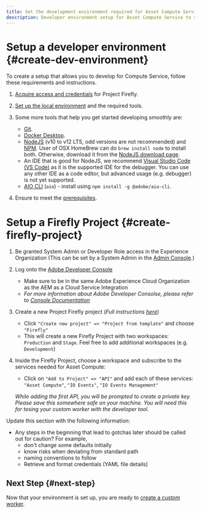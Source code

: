 ```yaml
---
title: Set the development environment required for Asset Compute Service.
description: Developer environment setup for Asset Compute Service to start creating and testing custom code.
---
```


# Setup a developer environment {#create-dev-environment}

To create a setup that allows you to develop for Compute Service, follow these requirements and instructions.


1. [Acquire access and credentials](https://github.com/AdobeDocs/project-firefly/blob/master/getting_started/setup.md#acquire-access-and-credentials) for Project Firefly.

2. [Set up the local environment](https://github.com/AdobeDocs/project-firefly/blob/master/getting_started/setup.md#local-environment-set-up) and the required tools.

3. Some more tools that help you get started developing smoothly are:

   * [Git](https://git-scm.com/).
   * [Docker Desktop](https://www.docker.com/get-started).
   * [NodeJS](https://nodejs.org) (v10 to v12 LTS, odd versions are not recommended) and [NPM](https://www.npmjs.com). User of OSX HomeBrew can do `brew install node` to install both. Otherwise, download it from the [NodeJS download page](https://nodejs.org/en/). 
   * An IDE that is good for NodeJS, we recommend [Visual Studio Code (VS Code)](https://code.visualstudio.com) as it is the supported IDE for the debugger. You can use any other IDE as a code editor, but advanced usage (e.g. debugger) is not yet supported.
   * [AIO CLI](https://github.com/adobe/aio-cli) (`aio`) - install using `npm install -g @adobe/aio-cli`.

4. Ensure to meet the [prerequisites](release-notes.md#prerequisites).

# Setup a Firefly Project {#create-firefly-project}

1. Be granted System Admin or Developer Role access in the Experience Organization (This can be set by a System Admin in the [Admin Console](https://adminconsole.adobe.com/overview).)
2. Log onto the [Adobe Developer Console](https://console.adobe.io/)
    - Make sure to be in the same Adobe Experience Cloud Organization as the AEM as a Cloud Service Integration
    - _For more information about Adobe Developer Consolse, please refer to [Console Documentation](https://www.adobe.io/apis/experienceplatform/console/docs.html)_
3. Create a new Project Firefly project (_Full instructions [here](https://www.adobe.io/apis/experienceplatform/project-firefly/docs.html#!AdobeDocs/project-firefly/master/getting_started/first_app.md)_)
    - Click `"Create new project" => "Project from template"` and choose `"Firefly"`
    - This will create a new Firefly Project with two workspaces: `Production` and `Stage`. Feel free to add additional workspaces (e.g. `Development`)
4. Inside the Firefly Project, choose a workspace and subscribe to the services needed for Asset Compute:
    - Click on `"Add to Project" => "API"` and add each of these services: `"Asset Compute"`, `"IO Events"`, `"IO Events Management"`
    
    _While adding the first API, you will be prompted to create a private key. Please save this somewhere safe on your machine. You will need this for tesing your custom worker with the developer tool._


Update this section with the following information:

* Any steps in the beginning that lead to gotchas later should be called out for caution? For example,
  * don't change some defaults initially
  * know risks when deviating from standard path
  * naming conventions to follow
  * Retrieve and format credentials (YAML file details)

## Next Step {#next-step}

Now that your environment is set up, you are ready to [create a custom worker](./develop-custom-worker.md).